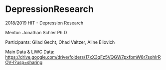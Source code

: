 # DepressionResearch
2018/2019 HIT - Depression Research

Mentor: Jonathan Schler Ph.D

Participants: Gilad Gecht, Ohad Valtzer, Aline Eliovich

Main Data & LIWC Data:
https://drive.google.com/drive/folders/17xX3qFz5VQGW7pxfbmW8r7sohIrROV-I?usp=sharing
